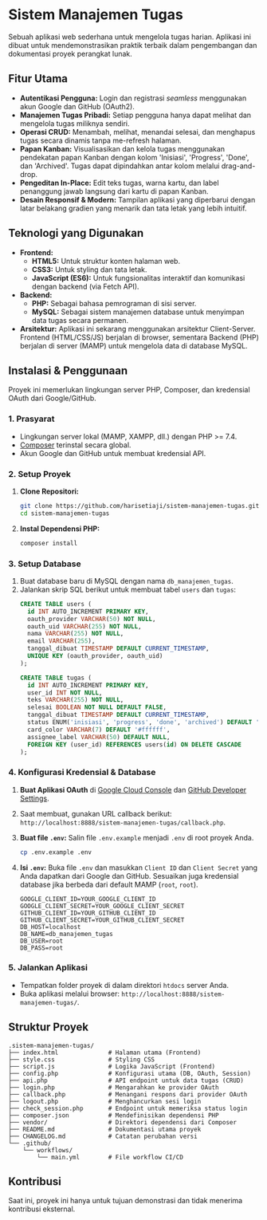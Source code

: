 # Sistem Manajemen Tugas

Sebuah aplikasi web sederhana untuk mengelola tugas harian. Aplikasi ini dibuat untuk mendemonstrasikan praktik terbaik dalam pengembangan dan dokumentasi proyek perangkat lunak.

## Fitur Utama

- **Autentikasi Pengguna:** Login dan registrasi *seamless* menggunakan akun Google dan GitHub (OAuth2).
- **Manajemen Tugas Pribadi:** Setiap pengguna hanya dapat melihat dan mengelola tugas miliknya sendiri.
- **Operasi CRUD:** Menambah, melihat, menandai selesai, dan menghapus tugas secara dinamis tanpa me-refresh halaman.
- **Papan Kanban:** Visualisasikan dan kelola tugas menggunakan pendekatan papan Kanban dengan kolom 'Inisiasi', 'Progress', 'Done', dan 'Archived'. Tugas dapat dipindahkan antar kolom melalui drag-and-drop.
- **Pengeditan In-Place:** Edit teks tugas, warna kartu, dan label penanggung jawab langsung dari kartu di papan Kanban.
- **Desain Responsif & Modern:** Tampilan aplikasi yang diperbarui dengan latar belakang gradien yang menarik dan tata letak yang lebih intuitif.

## Teknologi yang Digunakan

- **Frontend:**
  - **HTML5:** Untuk struktur konten halaman web.
  - **CSS3:** Untuk styling dan tata letak.
  - **JavaScript (ES6):** Untuk fungsionalitas interaktif dan komunikasi dengan backend (via Fetch API).
- **Backend:**
  - **PHP:** Sebagai bahasa pemrograman di sisi server.
  - **MySQL:** Sebagai sistem manajemen database untuk menyimpan data tugas secara permanen.
- **Arsitektur:** Aplikasi ini sekarang menggunakan arsitektur Client-Server. Frontend (HTML/CSS/JS) berjalan di browser, sementara Backend (PHP) berjalan di server (MAMP) untuk mengelola data di database MySQL.

## Instalasi & Penggunaan

Proyek ini memerlukan lingkungan server PHP, Composer, dan kredensial OAuth dari Google/GitHub.

### 1. Prasyarat
- Lingkungan server lokal (MAMP, XAMPP, dll.) dengan PHP >= 7.4.
- [Composer](https://getcomposer.org/) terinstal secara global.
- Akun Google dan GitHub untuk membuat kredensial API.

### 2. Setup Proyek
1.  **Clone Repositori:**
    ```bash
    git clone https://github.com/harisetiaji/sistem-manajemen-tugas.git
    cd sistem-manajemen-tugas
    ```

2.  **Instal Dependensi PHP:**
    ```bash
    composer install
    ```

### 3. Setup Database
1.  Buat database baru di MySQL dengan nama `db_manajemen_tugas`.
2.  Jalankan skrip SQL berikut untuk membuat tabel `users` dan `tugas`:
    ```sql
    CREATE TABLE users (
      id INT AUTO_INCREMENT PRIMARY KEY,
      oauth_provider VARCHAR(50) NOT NULL,
      oauth_uid VARCHAR(255) NOT NULL,
      nama VARCHAR(255) NOT NULL,
      email VARCHAR(255),
      tanggal_dibuat TIMESTAMP DEFAULT CURRENT_TIMESTAMP,
      UNIQUE KEY (oauth_provider, oauth_uid)
    );

    CREATE TABLE tugas (
      id INT AUTO_INCREMENT PRIMARY KEY,
      user_id INT NOT NULL,
      teks VARCHAR(255) NOT NULL,
      selesai BOOLEAN NOT NULL DEFAULT FALSE,
      tanggal_dibuat TIMESTAMP DEFAULT CURRENT_TIMESTAMP,
      status ENUM('inisiasi', 'progress', 'done', 'archived') DEFAULT 'inisiasi',
      card_color VARCHAR(7) DEFAULT '#ffffff',
      assignee_label VARCHAR(50) DEFAULT NULL,
      FOREIGN KEY (user_id) REFERENCES users(id) ON DELETE CASCADE
    );
    ```

### 4. Konfigurasi Kredensial & Database
1.  **Buat Aplikasi OAuth** di [Google Cloud Console](https://console.cloud.google.com/apis/credentials) dan [GitHub Developer Settings](https://github.com/settings/developers).
2.  Saat membuat, gunakan URL callback berikut: `http://localhost:8888/sistem-manajemen-tugas/callback.php`.
3.  **Buat file `.env`:** Salin file `.env.example` menjadi `.env` di root proyek Anda.
    ```bash
    cp .env.example .env
    ```
4.  **Isi `.env`:** Buka file `.env` dan masukkan `Client ID` dan `Client Secret` yang Anda dapatkan dari Google dan GitHub. Sesuaikan juga kredensial database jika berbeda dari default MAMP (`root`, `root`).

    ```
    GOOGLE_CLIENT_ID=YOUR_GOOGLE_CLIENT_ID
    GOOGLE_CLIENT_SECRET=YOUR_GOOGLE_CLIENT_SECRET
    GITHUB_CLIENT_ID=YOUR_GITHUB_CLIENT_ID
    GITHUB_CLIENT_SECRET=YOUR_GITHUB_CLIENT_SECRET
    DB_HOST=localhost
    DB_NAME=db_manajemen_tugas
    DB_USER=root
    DB_PASS=root
    ```

### 5. Jalankan Aplikasi
- Tempatkan folder proyek di dalam direktori `htdocs` server Anda.
- Buka aplikasi melalui browser: `http://localhost:8888/sistem-manajemen-tugas/`.

## Struktur Proyek

```
.sistem-manajemen-tugas/
├── index.html              # Halaman utama (Frontend)
├── style.css               # Styling CSS
├── script.js               # Logika JavaScript (Frontend)
├── config.php              # Konfigurasi utama (DB, OAuth, Session)
├── api.php                 # API endpoint untuk data tugas (CRUD)
├── login.php               # Mengarahkan ke provider OAuth
├── callback.php            # Menangani respons dari provider OAuth
├── logout.php              # Menghancurkan sesi login
├── check_session.php       # Endpoint untuk memeriksa status login
├── composer.json           # Mendefinisikan dependensi PHP
├── vendor/                 # Direktori dependensi dari Composer
├── README.md               # Dokumentasi utama proyek
├── CHANGELOG.md            # Catatan perubahan versi
└── .github/
    └── workflows/
        └── main.yml        # File workflow CI/CD
```

## Kontribusi

Saat ini, proyek ini hanya untuk tujuan demonstrasi dan tidak menerima kontribusi eksternal.
